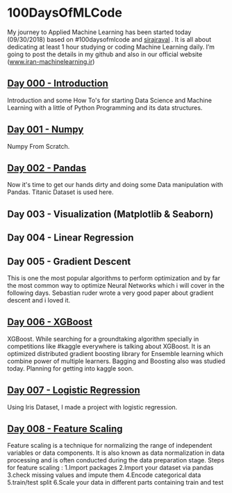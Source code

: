 # 100DaysOfMLCode
My journey to Applied Machine Learning has been started today (09/30/2018) based on #100daysofmlcode and [sirajraval](https://github.com/llSourcell) . It is all about dedicating at least 1 hour studying or coding Machine Learning daily. I’m going to post the details in my github and also in our official website (www.iran-machinelearning.ir)
## [Day 000 - Introduction](https://github.com/soheiltehranipour/100DaysOfMLCode/blob/master/Day%20000-%20Intro.ipynb)

Introduction and some How To's for starting Data Science and Machine Learning with a little of Python Programming and its data structures.

## [Day 001 - Numpy](https://github.com/soheiltehranipour/100DaysOfMLCode/blob/master/Day%20001-%20Numpy.ipynb)

Numpy From Scratch. 

## [Day 002 - Pandas](https://github.com/soheiltehranipour/100DaysOfMLCode/blob/master/Day%20002%20-%20Pandas.ipynb)

Now it's time to get our hands dirty and doing some Data manipulation with Pandas. Titanic Dataset is used here.

## Day 003 - Visualization (Matplotlib & Seaborn)

## Day 004 - Linear Regression

## Day 005 - Gradient Descent

This is one the most popular algorithms to perform optimization and by far the most common way to optimize Neural Networks which i will cover in the following days.
Sebastian ruder wrote a very good paper about gradient descent and i loved it. 

## [Day 006 - XGBoost](http://iran-machinelearning.ir/%d8%a7%d9%84%da%af%d9%88%d8%b1%db%8c%d8%aa%d9%85-xgboost-%d8%af%d8%b1-machine-learning/) 

XGBoost. While searching for a groundtaking algorithm specially in competitions like #kaggle everywhere is talking about XGBoost. It is an optimized distributed gradient boosting library for Ensemble learning which combine power of multiple learners.
Bagging and Boosting also was studied today. Planning for getting into kaggle soon.

## [Day 007 - Logistic Regression](https://github.com/soheiltehranipour/100DaysOfMLCode/blob/master/Day%20007-%20Logistic%20Regression.ipynb) 

Using Iris Dataset, I made a project with logistic regression.

## [Day 008 - Feature Scaling](https://github.com/soheiltehranipour/100DaysOfMLCode/blob/master/Day%20007-%20Logistic%20Regression.ipynb) 

Feature scaling is a technique for normalizing the range of independent variables or data components. It is also known as data normalization in data processing and is often conducted during the data preparation stage. Steps for feature scaling : 1.Import packages 2.Import your dataset via pandas 3.check missing values and impute them 4.Encode categorical data 5.train/test split 6.Scale your data in different parts containing train and test
